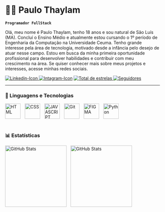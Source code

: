 # 👨‍💻 Paulo Thaylam
**`Programador FullStack`**

Olá, meu nome é Paulo Thaylam, tenho 18 anos e sou natural de São Luís (MA). Concluí o Ensino Médio e atualmente estou cursando o 1º período de Engenharia da Computação na Universidade Ceuma.
Tenho grande interesse pela área de tecnologia, motivado desde a infância pelo desejo de atuar nesse campo. Estou em busca da minha primeira oportunidade profissional para desenvolver habilidades e contribuir com meu crescimento na área.
Se quiser conhecer mais sobre meus projetos e interesses, acesse minhas redes sociais.

<div> 
  <a href="https://www.linkedin.com/in/thaylam2006/"> 
    <img 
      src="https://img.shields.io/badge/-LinkedIn-%230077B5?style=for-the-badge&logo=linkedin&logoColor=white" 
      target="_blank"
      alt="Linkedin-Icon" title="Veja minha conta do linkedin!"
    > </a>
  <a href="https://www.instagram.com/thaylam06/" target="_blank">
    <img 
      src="https://img.shields.io/badge/-Instagram-%23E4405F?style=for-the-badge&logo=instagram&logoColor=white" 
      target="_blank"
      alt="Intagram-Icon" title="Me Siga no Instagram!"
    ></a>
  
  <a href="https://github.com/paulothaylam?tab=repositories&sort=stargazers">
        <img 
            alt="Total de estrelas" 
            title="Total de estrelas GitHub" 
            src="https://custom-icon-badges.demolab.com/github/stars/paulothaylam?color=55960c&style=for-the-badge&labelColor=488207&logo=star&label=estrelas"
        />
    </a>
    <a href="https://github.com/paulothaylam?tab=followers">
        <img 
            alt="Seguidores" 
            title="Me siga no GitHub" 
            src="https://custom-icon-badges.demolab.com/github/followers/paulothaylam?color=236ad3&labelColor=1155ba&style=for-the-badge&logo=github&label=Seguidores&logoColor=white"
        />
    </a>
</div>

---
### 🤖 Linguagens e Tecnologias

<div>
  <img 
    src="https://img.icons8.com/?size=100&id=20909&format=png&color=000000" 
    alt="HTML" title="HTML"
    style="padding-right: 10px;" width="50px"
  ></img>
  <img 
    src="https://img.icons8.com/?size=100&id=7gdY5qNXaKC0&format=png&color=000000" 
    alt="CSS" title="CSS"
    style="padding-right: 10px;" width="50px"
  ></img>
  <img 
    src="https://img.icons8.com/?size=100&id=108784&format=png&color=000000" 
    alt="JAVASCRIPT" title="JAVASCRIPT"
    style="padding-right: 10px;" width="50px"
  ></img>
  <img 
    src="https://img.icons8.com/?size=100&id=20906&format=png&color=000000" 
    alt="Git" title="Git"
    style="padding-right: 10px;" width="50px"
  ></img>
  <img 
    src="https://img.icons8.com/?size=100&id=zfHRZ6i1Wg0U&format=png&color=000000" 
    alt="FIGMA" title="Figma"
    style="padding-right: 10px;" width="50px"
  ></img>
  <img 
    src="https://img.icons8.com/?size=100&id=13441&format=png&color=000000" 
    alt="Python" title="Python"
    style="padding-right: 10px;" width="50px"
  ></img>
</div>

</br>


### 📊 Estatísticas

<p>
  <img 
    align="left" 
    alt="GitHub Stats" 
    height="200" 
    style="padding-right: 10px;" 
    src="https://github-readme-stats.vercel.app/api?username=paulothaylam&show_icons=true&theme=tokyonight&include_all_commits=true&locale=pt-br" 
  />

<img 
      align="left" 
      alt="GitHub Stats" 
      height="200"
      src="https://github-readme-stats.vercel.app/api/top-langs/?username=paulothaylam&theme=tokyonight&layout=compact&custom_title=Tecnologias&langs_count=9" 
  />

</p>
